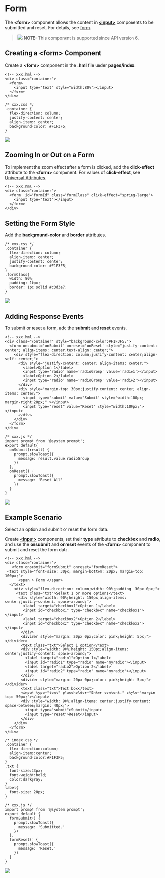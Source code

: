 # Form<a name="EN-US_TOPIC_0000001201655789"></a>

The  **<form\>**  component allows the content in  [**<input\>**](../reference/arkui-js/js-components-basic-input.md)  components to be submitted and reset. For details, see  [form](../reference/arkui-js/js-components-container-form.md).

>![](../public_sys-resources/icon-note.gif) **NOTE:** 
>This component is supported since API version 6.

## Creating a <form\> Component<a name="section1688401116367"></a>

Create a  **<form\>**  component in the  **.hml**  file under  **pages/index**.

```
<!-- xxx.hml -->
<div class="container">
  <form> 
    <input type="text" style="width:80%"></input>
  </form>
</div>
```

```
/* xxx.css */
.container {
  flex-direction: column;
  justify-content: center;
  align-items: center;
  background-color: #F1F3F5;
}
```

![](figures/11.png)

## Zooming In or Out on a Form<a name="section462755916266"></a>

To implement the zoom effect after a form is clicked, add the  **click-effect**  attribute to the  **<form\>**  component. For values of  **click-effect**, see  [Universal Attributes](../reference/arkui-js/js-components-common-attributes.md).

```
<!-- xxx.hml -->
<div class="container">
  <form  id="formId" class="formClass" click-effect="spring-large">
    <input type="text"></input>  
  </form>
</div>
```

## Setting the Form Style<a name="section17276142315293"></a>

Add the  **background-color**  and  **border**  attributes.

```
/* xxx.css */
.container {
  flex-direction: column;
  align-items: center;
  justify-content: center;
  background-color: #F1F3F5;
}
.formClass{
  width: 80%;
  padding: 10px;
  border: 1px solid #c3d3e7;
}
```

![](figures/7.gif)

## Adding Response Events<a name="section1587614482301"></a>

To submit or reset a form, add the  **submit**  and  **reset**  events.

```
<!-- xxx.hml -->
<div class="container" style="background-color:#F1F3F5;">
  <form onsubmit='onSubmit' onreset='onReset' style="justify-content: center; align-items: center;text-align: center;">
    <div style="flex-direction: column;justify-content: center;align-self: center;">
      <div style="justify-content: center; align-items: center;">
        <label>Option 1</label>
        <input type='radio' name='radioGroup' value='radio1'></input>
        <label>Option 2</label>
        <input type='radio' name='radioGroup' value='radio2'></input>
      </div>
      <div style="margin-top: 30px;justify-content: center; align-items: center;">
        <input type="submit" value="Submit" style="width:100px; margin-right:20px;" ></input>
        <input type="reset" value="Reset" style="width:100px;"></input>
      </div>
    </div> 
  </form>
</div>
```

```
/* xxx.js */
import prompt from '@system.prompt';
export default{
  onSubmit(result) {
    prompt.showToast({
      message: result.value.radioGroup
    })
  },
  onReset() {
    prompt.showToast({
      message: 'Reset All'
    })
  }
}
```

![](figures/8-10.gif)

## Example Scenario<a name="section54252520379"></a>

Select an option and submit or reset the form data.

Create  [**<input\>**](../reference/arkui-js/js-components-basic-input.md)  components, set their  **type**  attribute to  **checkbox**  and  **radio**, and use the  **onsubmit**  and  **onreset**  events of the  **<form\>**  component to submit and reset the form data.

```
<!-- xxx.hml -->
<div class="container">
   <form onsubmit="formSubmit" onreset="formReset">
 <text style="font-size: 30px; margin-bottom: 20px; margin-top: 100px;">
      <span > Form </span>
  </text>
    <div style="flex-direction: column;width: 90%;padding: 30px 0px;">
     <text class="txt">Select 1 or more options</text>
      <div style="width: 90%;height: 150px;align-items: center;justify-content: space-around;">
        <label target="checkbox1">Option 1</label>
        <input id="checkbox1" type="checkbox" name="checkbox1"></input>
        <label target="checkbox2">Option 2</label>
        <input id="checkbox2" type="checkbox" name="checkbox2"></input>
       </div>
       <divider style="margin: 20px 0px;color: pink;height: 5px;"></divider>
       <text class="txt">Select 1 option</text>
       <div style="width: 90%;height: 150px;align-items: center;justify-content: space-around;">
         <label target="radio1">Option 1</label>
         <input id="radio1" type="radio" name="myradio"></input>
         <label target="radio2">Option 2</label>
         <input id="radio2" type="radio" name="myradio"></input>
       </div>
       <divider style="margin: 20px 0px;color: pink;height: 5px;"></divider>
       <text class="txt">Text box</text>
       <input type="text" placeholder="Enter content." style="margin-top: 50px;"></input>
       <div style="width: 90%;align-items: center;justify-content: space-between;margin: 40px;">
         <input type="submit">Submit</input>
         <input type="reset">Reset</input>
       </div>
    </div>
  </form>
</div>
```

```
/* index.css */
.container {
  flex-direction:column;
  align-items:center;
  background-color:#F1F3F5;
}
.txt {
  font-size:33px;
  font-weight:bold;
  color:darkgray;
}
label{
  font-size: 20px;
}
```

```
/* xxx.js */
import prompt from '@system.prompt';
export default {
  formSubmit() {
    prompt.showToast({
      message: 'Submitted.'
    })
  },
  formReset() {
    prompt.showToast({
      message: 'Reset.'
    })
  }
}
```

![](figures/9.gif)

